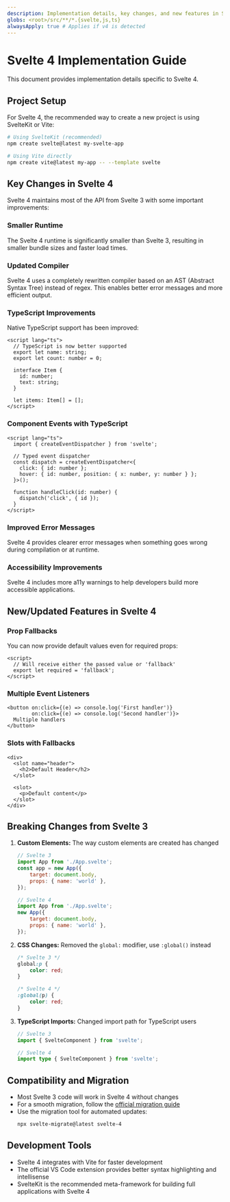 ```yaml
---
description: Implementation details, key changes, and new features in Svelte 4.
globs: <root>/src/**/*.{svelte,js,ts}
alwaysApply: true # Applies if v4 is detected
---
```


# Svelte 4 Implementation Guide

This document provides implementation details specific to Svelte 4.

## Project Setup

For Svelte 4, the recommended way to create a new project is using SvelteKit or Vite:

```bash
# Using SvelteKit (recommended)
npm create svelte@latest my-svelte-app

# Using Vite directly
npm create vite@latest my-app -- --template svelte
```

## Key Changes in Svelte 4

Svelte 4 maintains most of the API from Svelte 3 with some important improvements:

### Smaller Runtime

The Svelte 4 runtime is significantly smaller than Svelte 3, resulting in smaller bundle sizes and faster load times.

### Updated Compiler

Svelte 4 uses a completely rewritten compiler based on an AST (Abstract Syntax Tree) instead of regex. This enables better error messages and more efficient output.

### TypeScript Improvements

Native TypeScript support has been improved:

```svelte
<script lang="ts">
  // TypeScript is now better supported
  export let name: string;
  export let count: number = 0;

  interface Item {
    id: number;
    text: string;
  }

  let items: Item[] = [];
</script>
```

### Component Events with TypeScript

```svelte
<script lang="ts">
  import { createEventDispatcher } from 'svelte';

  // Typed event dispatcher
  const dispatch = createEventDispatcher<{
    click: { id: number };
    hover: { id: number, position: { x: number, y: number } };
  }>();

  function handleClick(id: number) {
    dispatch('click', { id });
  }
</script>
```

### Improved Error Messages

Svelte 4 provides clearer error messages when something goes wrong during compilation or at runtime.

### Accessibility Improvements

Svelte 4 includes more a11y warnings to help developers build more accessible applications.

## New/Updated Features in Svelte 4

### Prop Fallbacks

You can now provide default values even for required props:

```svelte
<script>
  // Will receive either the passed value or 'fallback'
  export let required = 'fallback';
</script>
```

### Multiple Event Listeners

```svelte
<button on:click={(e) => console.log('First handler')}
        on:click={(e) => console.log('Second handler')}>
  Multiple handlers
</button>
```

### Slots with Fallbacks

```svelte
<div>
  <slot name="header">
    <h2>Default Header</h2>
  </slot>

  <slot>
    <p>Default content</p>
  </slot>
</div>
```

## Breaking Changes from Svelte 3

1. **Custom Elements:** The way custom elements are created has changed

    ```js
    // Svelte 3
    import App from './App.svelte';
    const app = new App({
    	target: document.body,
    	props: { name: 'world' },
    });

    // Svelte 4
    import App from './App.svelte';
    new App({
    	target: document.body,
    	props: { name: 'world' },
    });
    ```

2. **CSS Changes:** Removed the `global:` modifier, use `:global()` instead

    ```css
    /* Svelte 3 */
    global:p {
    	color: red;
    }

    /* Svelte 4 */
    :global(p) {
    	color: red;
    }
    ```

3. **TypeScript Imports:** Changed import path for TypeScript users

    ```ts
    // Svelte 3
    import { SvelteComponent } from 'svelte';

    // Svelte 4
    import type { SvelteComponent } from 'svelte';
    ```

## Compatibility and Migration

-   Most Svelte 3 code will work in Svelte 4 without changes
-   For a smooth migration, follow the [official migration guide](https://svelte.dev/docs/migration)
-   Use the migration tool for automated updates:
    ```bash
    npx svelte-migrate@latest svelte-4
    ```

## Development Tools

-   Svelte 4 integrates with Vite for faster development
-   The official VS Code extension provides better syntax highlighting and intellisense
-   SvelteKit is the recommended meta-framework for building full applications with Svelte 4
```
